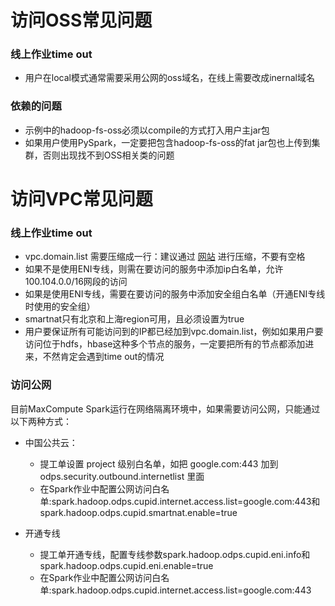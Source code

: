 <h1 id="1">访问OSS常见问题</h1>

### 线上作业time out
   + 用户在local模式通常需要采用公网的oss域名，在线上需要改成inernal域名

### 依赖的问题
   + 示例中的hadoop-fs-oss必须以compile的方式打入用户主jar包
   + 如果用户使用PySpark，一定要把包含hadoop-fs-oss的fat jar包也上传到集群，否则出现找不到OSS相关类的问题
   
<h1 id="2">访问VPC常见问题</h1> 

### 线上作业time out
   + vpc.domain.list 需要压缩成一行：建议通过 [网站](http://www.bejson.com/) 进行压缩，不要有空格
   + 如果不是使用ENI专线，则需在要访问的服务中添加ip白名单，允许100.104.0.0/16网段的访问
   + 如果是使用ENI专线，需要在要访问的服务中添加安全组白名单（开通ENI专线时使用的安全组）
   + smartnat只有北京和上海region可用，且必须设置为true
   + 用户要保证所有可能访问到的IP都已经加到vpc.domain.list，例如如果用户要访问位于hdfs，hbase这种多个节点的服务，一定要把所有的节点都添加进来，不然肯定会遇到time out的情况
   
### 访问公网
目前MaxCompute Spark运行在网络隔离环境中，如果需要访问公网，只能通过以下两种方式：

* 中国公共云：
   + 提工单设置 project 级别白名单，如把 google.com:443 加到odps.security.outbound.internetlist 里面
   + 在Spark作业中配置公网访问白名单:spark.hadoop.odps.cupid.internet.access.list=google.com:443和spark.hadoop.odps.cupid.smartnat.enable=true

* 开通专线
   + 提工单开通专线，配置专线参数spark.hadoop.odps.cupid.eni.info和spark.hadoop.odps.cupid.eni.enable=true
   + 在Spark作业中配置公网访问白名单:spark.hadoop.odps.cupid.internet.access.list=google.com:443